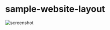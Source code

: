 ﻿# sample-website-layout
![screenshot](https://user-images.githubusercontent.com/54993789/86511273-0e327580-be15-11ea-8f08-5ab355bee594.png)
